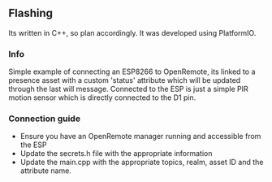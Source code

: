 
## Flashing
Its written in C++, so plan accordingly. It was developed using PlatformIO.

### Info
Simple example of connecting an ESP8266 to OpenRemote, its linked to a presence asset with a custom 'status' attribute which will be updated through the last will message.
Connected to the ESP is just a simple PIR motion sensor which is directly connected to the D1 pin.

### Connection guide
- Ensure you have an OpenRemote manager running and accessible from the ESP
- Update the secrets.h file with the appropriate information
- Update the main.cpp with the appropriate topics, realm, asset ID and the attribute name.



